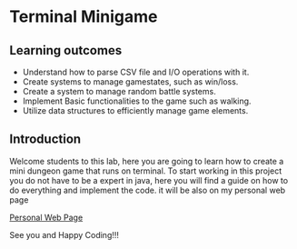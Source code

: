 # Terminal Minigame

## Learning outcomes
* Understand how to parse CSV file and I/O operations with it.
* Create systems to manage gamestates, such as win/loss.
* Create a system to manage random battle systems.
* Implement Basic functionalities to the game such as walking.
* Utilize data structures to efficiently manage game elements.


## Introduction
Welcome students to this lab, here you are going to learn how to create a mini dungeon game that runs on terminal. To start
working in this project you do not have to be a expert in java, here you will find a guide on how to do everything and 
implement the code. it will be also on my personal web page 

[Personal Web Page](https://notsamus.github.io/page/)

See you and Happy Coding!!!
